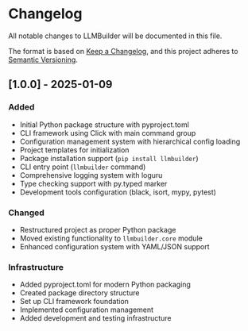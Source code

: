 # Changelog

All notable changes to LLMBuilder will be documented in this file.

The format is based on [Keep a Changelog](https://keepachangelog.com/en/1.0.0/),
and this project adheres to [Semantic Versioning](https://semver.org/spec/v2.0.0.html).

## [1.0.0] - 2025-01-09

### Added
- Initial Python package structure with pyproject.toml
- CLI framework using Click with main command group
- Configuration management system with hierarchical config loading
- Project templates for initialization
- Package installation support (`pip install llmbuilder`)
- CLI entry point (`llmbuilder` command)
- Comprehensive logging system with loguru
- Type checking support with py.typed marker
- Development tools configuration (black, isort, mypy, pytest)

### Changed
- Restructured project as proper Python package
- Moved existing functionality to `llmbuilder.core` module
- Enhanced configuration system with YAML/JSON support

### Infrastructure
- Added pyproject.toml for modern Python packaging
- Created package directory structure
- Set up CLI framework foundation
- Implemented configuration management
- Added development and testing infrastructure